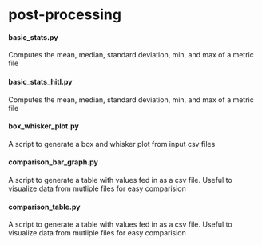 # post-processing

#### basic_stats.py 
Computes the mean, median, standard deviation, min, and max of a metric file

#### basic_stats_hitl.py
Computes the mean, median, standard deviation, min, and max of a metric file

#### box_whisker_plot.py
A script to generate a box and whisker plot from input csv files     

#### comparison_bar_graph.py
A script to generate a table with values fed in as a csv file. Useful to visualize data from mutliple files for easy comparision

#### comparison_table.py
A script to generate a table with values fed in as a csv file. Useful to visualize data from mutliple files for easy comparision

